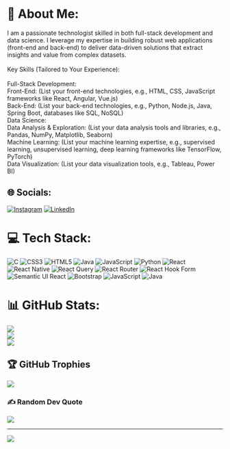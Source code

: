 
# 💫 About Me:
I am a passionate technologist skilled in both full-stack development and data science. I leverage my expertise in building robust web applications (front-end and back-end) to deliver data-driven solutions that extract insights and value from complex datasets.<br><br>Key Skills (Tailored to Your Experience):<br><br>Full-Stack Development:<br>Front-End: (List your front-end technologies, e.g., HTML, CSS, JavaScript frameworks like React, Angular, Vue.js)<br>Back-End: (List your back-end technologies, e.g., Python, Node.js, Java, Spring Boot, databases like SQL, NoSQL)<br>Data Science:<br>Data Analysis & Exploration: (List your data analysis tools and libraries, e.g., Pandas, NumPy, Matplotlib, Seaborn)<br>Machine Learning: (List your machine learning expertise, e.g., supervised learning, unsupervised learning, deep learning frameworks like TensorFlow, PyTorch)<br>Data Visualization: (List your data visualization tools, e.g., Tableau, Power BI)


## 🌐 Socials:
[![Instagram](https://img.shields.io/badge/Instagram-%23E4405F.svg?logo=Instagram&logoColor=white)](https://instagram.com/venkyjannegorla) [![LinkedIn](https://img.shields.io/badge/LinkedIn-%230077B5.svg?logo=linkedin&logoColor=white)](https://linkedin.com/in/venkateswararaojannegorla) 

# 💻 Tech Stack:
![C](https://img.shields.io/badge/c-%2300599C.svg?style=for-the-badge&logo=c&logoColor=white) ![CSS3](https://img.shields.io/badge/css3-%231572B6.svg?style=for-the-badge&logo=css3&logoColor=white) ![HTML5](https://img.shields.io/badge/html5-%23E34F26.svg?style=for-the-badge&logo=html5&logoColor=white) ![Java](https://img.shields.io/badge/java-%23ED8B00.svg?style=for-the-badge&logo=openjdk&logoColor=white) ![JavaScript](https://img.shields.io/badge/javascript-%23323330.svg?style=for-the-badge&logo=javascript&logoColor=%23F7DF1E) ![Python](https://img.shields.io/badge/python-3670A0?style=for-the-badge&logo=python&logoColor=ffdd54) ![React](https://img.shields.io/badge/react-%2320232a.svg?style=for-the-badge&logo=react&logoColor=%2361DAFB) ![React Native](https://img.shields.io/badge/react_native-%2320232a.svg?style=for-the-badge&logo=react&logoColor=%2361DAFB) ![React Query](https://img.shields.io/badge/-React%20Query-FF4154?style=for-the-badge&logo=react%20query&logoColor=white) ![React Router](https://img.shields.io/badge/React_Router-CA4245?style=for-the-badge&logo=react-router&logoColor=white) ![React Hook Form](https://img.shields.io/badge/React%20Hook%20Form-%23EC5990.svg?style=for-the-badge&logo=reacthookform&logoColor=white) ![Semantic UI React](https://img.shields.io/badge/Semantic%20UI%20React-%2335BDB2.svg?style=for-the-badge&logo=SemanticUIReact&logoColor=white) ![Bootstrap](https://img.shields.io/badge/bootstrap-%238511FA.svg?style=for-the-badge&logo=bootstrap&logoColor=white) ![JavaScript](https://img.shields.io/badge/javascript-%23323330.svg?style=for-the-badge&logo=javascript&logoColor=%23F7DF1E) ![Java](https://img.shields.io/badge/java-%23ED8B00.svg?style=for-the-badge&logo=openjdk&logoColor=white)
# 📊 GitHub Stats:
![](https://github-readme-stats.vercel.app/api?username=venkytarak&theme=dark&hide_border=false&include_all_commits=false&count_private=false)<br/>
![](https://github-readme-streak-stats.herokuapp.com/?user=venkytarak&theme=dark&hide_border=false)<br/>
![](https://github-readme-stats.vercel.app/api/top-langs/?username=venkytarak&theme=dark&hide_border=false&include_all_commits=false&count_private=false&layout=compact)

## 🏆 GitHub Trophies
![](https://github-profile-trophy.vercel.app/?username=venkytarak&theme=radical&no-frame=false&no-bg=true&margin-w=4)

### ✍️ Random Dev Quote
![](https://quotes-github-readme.vercel.app/api?type=horizontal&theme=radical)

---
[![](https://visitcount.itsvg.in/api?id=venkytarak&icon=0&color=0)](https://visitcount.itsvg.in)

<!-- Proudly created with GPRM ( https://gprm.itsvg.in ) -->
